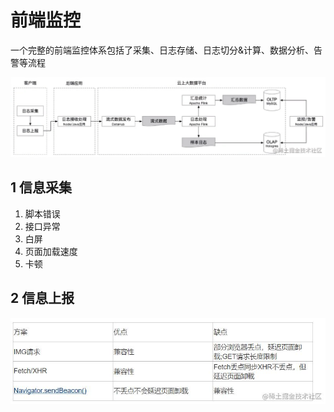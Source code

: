 # 前端监控

一个完整的前端监控体系包括了采集、日志存储、日志切分&计算、数据分析、告警等流程

![信息上报整体流程](./2.png)

## 1 信息采集
1. 脚本错误
2. 接口异常
3. 白屏
4. 页面加载速度
5. 卡顿

## 2 信息上报
![信息上报种类](./1.png)
